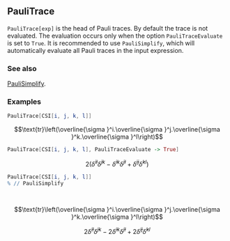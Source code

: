 ## PauliTrace

`PauliTrace[exp]` is the head of Pauli traces. By default the trace is not evaluated. The evaluation occurs only when the option `PauliTraceEvaluate` is set to `True`. It is recommended to use `PauliSimplify`, which will automatically evaluate all Pauli traces in the input expression.

### See also

[PauliSimplify](PauliSimplify).

### Examples

```mathematica
PauliTrace[CSI[i, j, k, l]]
```

$$\text{tr}\left(\overline{\sigma }^i.\overline{\sigma }^j.\overline{\sigma }^k.\overline{\sigma }^l\right)$$

```mathematica
PauliTrace[CSI[i, j, k, l], PauliTraceEvaluate -> True]
```

$$2 \left(\bar{\delta }^{il} \bar{\delta }^{jk}-\bar{\delta }^{ik} \bar{\delta }^{jl}+\bar{\delta }^{ij} \bar{\delta }^{kl}\right)$$

```mathematica
PauliTrace[CSI[i, j, k, l]]
% // PauliSimplify 
  
 

```

$$\text{tr}\left(\overline{\sigma }^i.\overline{\sigma }^j.\overline{\sigma }^k.\overline{\sigma }^l\right)$$

$$2 \bar{\delta }^{il} \bar{\delta }^{jk}-2 \bar{\delta }^{ik} \bar{\delta }^{jl}+2 \bar{\delta }^{ij} \bar{\delta }^{kl}$$